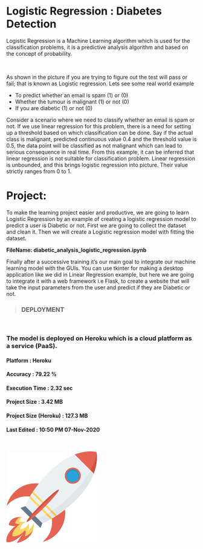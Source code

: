 # Logistic Regression : Diabetes Detection

Logistic Regression is a Machine Learning algorithm which is used for the classification problems, it is a predictive analysis algorithm and based on the concept of probability.


<img src="/flask_integration/static/images/pass_fail.png" alt="" width="250"/>

As shown in the picture if you are trying to figure out the test will pass or fail; that is known as Logistic regression. Lets see some real world example
 <ul>
      <li>To predict whether an email is spam (1) or (0)</li>
      <li>Whether the tumour is malignant (1) or not (0)</li>
      <li>If you are diabetic  (1) or not (0)</li>
 </ul>


Consider a scenario where we need to classify whether an email is spam or not. If we use linear regression for this problem, there is a need for setting up a threshold based on which classification can be done. Say if the actual class is malignant, predicted continuous value 0.4 and the threshold value is 0.5, the data point will be classified as not malignant which can lead to serious consequence in real time.
From this example, it can be inferred that linear regression is not suitable for classification problem. Linear regression is unbounded, and this brings logistic regression into picture. Their value strictly ranges from 0 to 1.

# Project:
To make the learning project easier and productive, we are going to learn Logistic Regression by an example of creating a logistic regression model to predict a user is Diabetic or not.
First we are going to collect the dataset and clean it. Then we will create a Logistic regression model with fitting the dataset. 

**FileName: diabetic_analysis_logistic_regression.ipynb**

Finally after a successive training it’s our main goal to integrate our machine learning model with the GUIs. You can use tkinter for making a desktop application like we did in Linear Regression example, but here we are going to integrate it with a web framework i.e Flask, to create a website that will take the input parameters from the user and predict if they are Diabetic or not.

>### DEPLOYMENT
<BR>

### The model is deployed on Heroku which is a cloud platform as a service (PaaS).

#### Platform : Heroku
#### Accuracy : 79.22 %
#### Execution Time : 2.32 sec
#### Project Size :  3.42 MB
#### Project Size (Heroku) : 127.3 MB
#### Last Edited : 10:50 PM 07-Nov-2020 
<br>

[![N|Solid](markups/rocket2.png)](https://diabetes-preds.herokuapp.com/)









